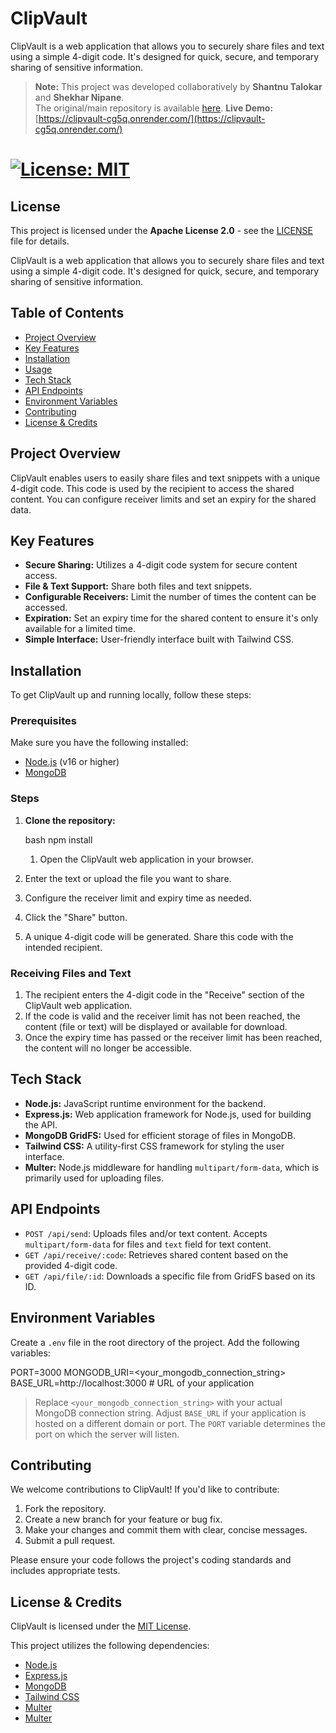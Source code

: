 
# ClipVault
ClipVault is a web application that allows you to securely share files and text using a simple 4-digit code. It's designed for quick, secure, and temporary sharing of sensitive information.

> **Note:** This project was developed collaboratively by **Shantnu Talokar** and **Shekhar Nipane**.  
> The original/main repository is available [here](https://github.com/kasnk/clipvault).
> **Live Demo:** [https://clipvault-cg5q.onrender.com/](https://clipvault-cg5q.onrender.com/)

[![License: MIT](https://img.shields.io/badge/License-MIT-yellow.svg)](https://opensource.org/licenses/MIT)
=======
## License
This project is licensed under the **Apache License 2.0** - see the [LICENSE](LICENSE) file for details.

ClipVault is a web application that allows you to securely share files and text using a simple 4-digit code. It's designed for quick, secure, and temporary sharing of sensitive information.

## Table of Contents

- [Project Overview](#project-overview)
- [Key Features](#key-features)
- [Installation](#installation)
- [Usage](#usage)
- [Tech Stack](#tech-stack)
- [API Endpoints](#api-endpoints)
- [Environment Variables](#environment-variables)
- [Contributing](#contributing)
- [License & Credits](#license--credits)

## Project Overview

ClipVault enables users to easily share files and text snippets with a unique 4-digit code. This code is used by the recipient to access the shared content. You can configure receiver limits and set an expiry for the shared data.

## Key Features

- **Secure Sharing:** Utilizes a 4-digit code system for secure content access.
- **File & Text Support:** Share both files and text snippets.
- **Configurable Receivers:** Limit the number of times the content can be accessed.
- **Expiration:** Set an expiry time for the shared content to ensure it's only available for a limited time.
- **Simple Interface:** User-friendly interface built with Tailwind CSS.

## Installation

To get ClipVault up and running locally, follow these steps:

### Prerequisites

Make sure you have the following installed:

- [Node.js](https://nodejs.org/) (v16 or higher)
- [MongoDB](https://www.mongodb.com/)

### Steps

1.  **Clone the repository:**

    bash
    npm install
    1.  Open the ClipVault web application in your browser.
2.  Enter the text or upload the file you want to share.
3.  Configure the receiver limit and expiry time as needed.
4.  Click the "Share" button.
5.  A unique 4-digit code will be generated. Share this code with the intended recipient.

### Receiving Files and Text

1.  The recipient enters the 4-digit code in the "Receive" section of the ClipVault web application.
2.  If the code is valid and the receiver limit has not been reached, the content (file or text) will be displayed or available for download.
3.  Once the expiry time has passed or the receiver limit has been reached, the content will no longer be accessible.

## Tech Stack

- **Node.js:** JavaScript runtime environment for the backend.
- **Express.js:** Web application framework for Node.js, used for building the API.
- **MongoDB GridFS:** Used for efficient storage of files in MongoDB.
- **Tailwind CSS:** A utility-first CSS framework for styling the user interface.
- **Multer:** Node.js middleware for handling `multipart/form-data`, which is primarily used for uploading files.

## API Endpoints

- `POST /api/send`:  Uploads files and/or text content.  Accepts `multipart/form-data` for files and `text` field for text content.
- `GET /api/receive/:code`: Retrieves shared content based on the provided 4-digit code.
- `GET /api/file/:id`:  Downloads a specific file from GridFS based on its ID.

## Environment Variables

Create a `.env` file in the root directory of the project. Add the following variables:


PORT=3000
MONGODB_URI=<your_mongodb_connection_string>
BASE_URL=http://localhost:3000 # URL of your application
> Replace `<your_mongodb_connection_string>` with your actual MongoDB connection string.  Adjust `BASE_URL` if your application is hosted on a different domain or port.  The `PORT` variable determines the port on which the server will listen.

## Contributing

We welcome contributions to ClipVault! If you'd like to contribute:

1.  Fork the repository.
2.  Create a new branch for your feature or bug fix.
3.  Make your changes and commit them with clear, concise messages.
4.  Submit a pull request.

Please ensure your code follows the project's coding standards and includes appropriate tests.

## License & Credits

ClipVault is licensed under the [MIT License](https://opensource.org/licenses/MIT).

This project utilizes the following dependencies:

-   [Node.js](https://nodejs.org/)
-   [Express.js](https://expressjs.com/)
-   [MongoDB](https://www.mongodb.com/)
-   [Tailwind CSS](https://tailwindcss.com/)
-   [Multer](https://github.com/expressjs/multer)
-   [Multer](https://github.com/expressjs/multer)
